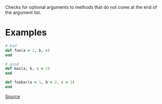 
Checks for optional arguments to methods
that do not come at the end of the argument list.

# Examples

```ruby
# bad
def foo(a = 1, b, c)
end

# good
def baz(a, b, c = 1)
end

def foobar(a = 1, b = 2, c = 3)
end
```

[Source](http://www.rubydoc.info/gems/rubocop/RuboCop/Cop/Style/OptionalArguments)